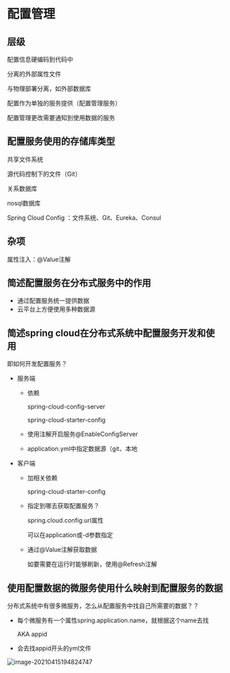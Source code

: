 # 配置管理

## 层级

配置信息硬编码到代码中

分离的外部属性文件

与物理部署分离，如外部数据库

配置作为单独的服务提供（配置管理服务）

配置管理更改需要通知到使用数据的服务

## 配置服务使用的存储库类型

共享文件系统

源代码控制下的文件（Git）

关系数据库

nosql数据库

Spring Cloud Config ：文件系统、Git、Eureka、Consul



## 杂项

属性注入：@Value注解

## 简述配置服务在分布式服务中的作用

* 通过配置服务统一提供数据
* 云平台上方便使用多种数据源

## 简述spring cloud在分布式系统中配置服务开发和使用

即如何开发配置服务？

* 服务端

	* 依赖

		spring-cloud-config-server

		spring-cloud-starter-config

	* 使用注解开启服务@EnableConfigServer

	* application.yml中指定数据源（git、本地

* 客户端

	* 加相关依赖

		spring-cloud-starter-config

	* 指定到哪去获取配置服务？

		spring.cloud.config.url属性

		可以在application或-d参数指定

	* 通过@Value注解获取数据

		如要需要在运行时能够刷新，使用@Refresh注解

## 使用配置数据的微服务使用什么映射到配置服务的数据

分布式系统中有很多微服务，怎么从配置服务中找自己所需要的数据？？

* 每个微服务有一个属性spring.application.name，就根据这个name去找

	AKA appid

* 会去找appid开头的yml文件

![image-20210415194824747](https://cyzblog.oss-cn-beijing.aliyuncs.com/image-20210415194824747.png)


